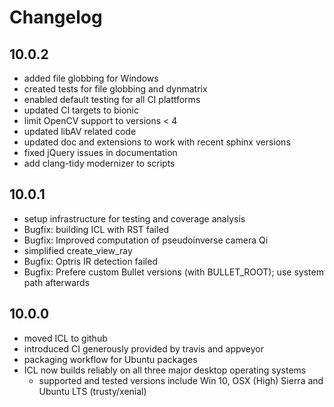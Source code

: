 # Changelog

## 10.0.2

* added file globbing for Windows
* created tests for file globbing and dynmatrix
* enabled default testing for all CI plattforms
* updated CI targets to bionic
* limit OpenCV support to versions < 4
* updated libAV related code
* updated doc and extensions to work with recent sphinx versions
* fixed jQuery issues in documentation 
* add clang-tidy modernizer to scripts

## 10.0.1

* setup infrastructure for testing and coverage analysis
* Bugfix: building ICL with RST failed
* Bugfix: Improved computation of pseudoinverse camera Qi
* simplified create_view_ray
* Bugfix: Optris IR detection failed
* Bugfix: Prefere custom Bullet versions (with BULLET_ROOT); use system path afterwards

## 10.0.0

* moved ICL to github
* introduced CI generously provided by travis and appveyor
* packaging workflow for Ubuntu packages
* ICL now builds reliably on all three major desktop operating systems
    - supported and tested versions include Win 10, OSX (High) Sierra and Ubuntu LTS (trusty/xenial)